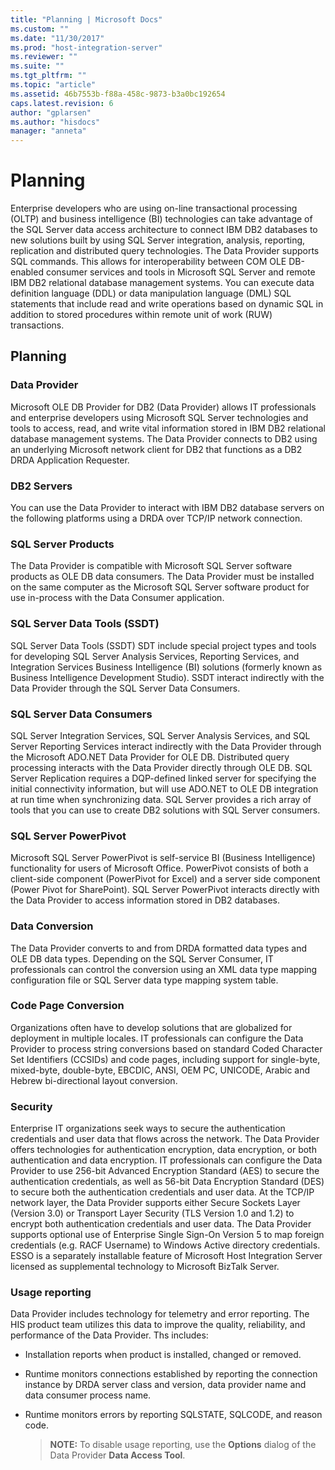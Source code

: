 ```yaml
---
title: "Planning | Microsoft Docs"
ms.custom: ""
ms.date: "11/30/2017"
ms.prod: "host-integration-server"
ms.reviewer: ""
ms.suite: ""
ms.tgt_pltfrm: ""
ms.topic: "article"
ms.assetid: 46b7553b-f88a-458c-9873-b3a0bc192654
caps.latest.revision: 6
author: "gplarsen"
ms.author: "hisdocs"
manager: "anneta"
---
```

# Planning
Enterprise developers who are using on-line transactional processing (OLTP) and business intelligence (BI) technologies can take advantage of the SQL Server data access architecture to connect IBM DB2 databases to new solutions built by using SQL Server integration, analysis, reporting, replication and distributed query technologies. The Data Provider supports SQL commands. This allows for interoperability between COM OLE DB-enabled consumer services and tools in Microsoft SQL Server and remote IBM DB2 relational database management systems. You can execute data definition language (DDL) or data manipulation language (DML) SQL statements that include read and write operations based on dynamic SQL in addition to stored procedures within remote unit of work (RUW) transactions.  
  
## Planning   
  
### Data Provider  
 Microsoft OLE DB Provider for DB2 (Data Provider) allows IT professionals and enterprise developers using Microsoft SQL Server technologies and tools to access, read, and write vital information stored in IBM DB2 relational database management systems. The Data Provider connects to DB2 using an underlying Microsoft network client for DB2 that functions as a DB2 DRDA Application Requester.  
  
### DB2 Servers  
 You can use the Data Provider to interact with IBM DB2 database servers on the following platforms using a DRDA over TCP/IP network connection.  
  
### SQL Server Products  
 The Data Provider is compatible with Microsoft SQL Server software products as OLE DB data consumers. The Data Provider must be installed on the same computer as the Microsoft SQL Server software product for use in-process with the Data Consumer application.  
  
### SQL Server Data Tools (SSDT)  
 SQL Server Data Tools (SSDT) SDT include special project types and tools for developing SQL Server Analysis Services, Reporting Services, and Integration Services Business Intelligence (BI) solutions (formerly known as Business Intelligence Development Studio). SSDT interact indirectly with the Data Provider through the SQL Server Data Consumers.   
  
### SQL Server Data Consumers  
 SQL Server Integration Services, SQL Server Analysis Services, and SQL Server Reporting Services interact indirectly with the Data Provider through the Microsoft ADO.NET Data Provider for OLE DB. Distributed query processing interacts with the Data Provider directly through OLE DB. SQL Server Replication requires a DQP-defined linked server for specifying the initial connectivity information, but will use ADO.NET to OLE DB integration at run time when synchronizing data. SQL Server provides a rich array of tools that you can use to create DB2 solutions with SQL Server consumers.  
  
### SQL Server PowerPivot  
 Microsoft SQL Server PowerPivot is self-service BI (Business Intelligence) functionality for users of Microsoft Office. PowerPivot consists of both a client-side component (PowerPivot for Excel) and a server side component (Power Pivot for SharePoint). SQL Server PowerPivot interacts directly with the Data Provider to access information stored in DB2 databases.  
  
### Data Conversion  
 The Data Provider converts to and from DRDA formatted data types and OLE DB data types. Depending on the SQL Server Consumer, IT professionals can control the conversion using an XML data type mapping configuration file or SQL Server data type mapping system table.  
  
### Code Page Conversion  
 Organizations often have to develop solutions that are globalized for deployment in multiple locales. IT professionals can configure the Data Provider to process string conversions based on standard Coded Character Set Identifiers (CCSIDs) and code pages, including support for single-byte, mixed-byte, double-byte, EBCDIC, ANSI, OEM PC, UNICODE, Arabic and Hebrew bi-directional layout conversion.  
  
### Security  
 Enterprise IT organizations seek ways to secure the authentication credentials and user data that flows across the network. The Data Provider offers technologies for authentication encryption, data encryption, or both authentication and data encryption. IT professionals can configure the Data Provider to use 256-bit Advanced Encryption Standard (AES) to secure the authentication credentials, as well as 56-bit Data Encryption Standard (DES) to secure both the authentication credentials and user data. At the TCP/IP network layer, the Data Provider supports either Secure Sockets Layer (Version 3.0) or Transport Layer Security (TLS Version 1.0 and 1.2) to encrypt both authentication credentials and user data. The Data Provider supports optional use of Enterprise Single Sign-On Version 5 to map foreign credentials (e.g. RACF Username) to Windows Active directory credentials. ESSO is a separately installable feature of Microsoft Host Integration Server licensed as supplemental technology to Microsoft BizTalk Server.
 
### Usage reporting 
 Data Provider includes technology for telemetry and error reporting. The HIS product team utilizes this data to improve the quality, reliability, and performance of the Data Provider. Ths includes:
- Installation reports when product is installed, changed or removed.
- Runtime monitors connections established by reporting the connection instance by DRDA server class and version, data provider name and data consumer process name.
- Runtime monitors errors by reporting SQLSTATE, SQLCODE, and reason code.

  > **NOTE:** To disable usage reporting, use the **Options** dialog of the Data Provider **Data Access Tool**. 